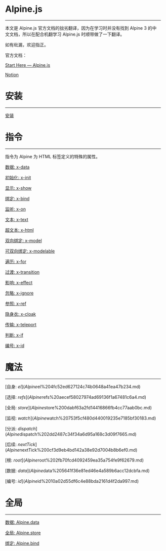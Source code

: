 # Alpine.js

---

本文是 Alpine.js 官方文档的拙劣翻译，因为在学习时并没有找到 Alpine 3 的中文文档，所以在配合机翻学习 Alpine.js 时顺带做了一下翻译。

如有纰漏，欢迎指正。

官方文档：

[Start Here — Alpine.js](https://alpinejs.dev/start-here)  

[Notion](https://yujianghan.notion.site/Alpine-js-ccd439e6d8b14b84922097172b53bf04)

# 安装

---

[安装](Alpine%20js%20ccd439e6d8b14b84922097172b53bf04/%E5%AE%89%E8%A3%85%20722568095e144c0d85da5506f186bb2d.md)

# 指令

---

指令为 Alpine 为 HTML 标签定义的特殊的属性。

[数据: x-data](Alpine%20js%20ccd439e6d8b14b84922097172b53bf04/%E6%95%B0%E6%8D%AE%20x-data%200ebab51629c943f68a0fd1f25e0c37d2.md)

[初始化: x-init](Alpine%20js%20ccd439e6d8b14b84922097172b53bf04/%E5%88%9D%E5%A7%8B%E5%8C%96%20x-init%20eb4378e7f44f4c99b1f3c3727f4d45d5.md)

[显示: x-show](Alpine%20js%20ccd439e6d8b14b84922097172b53bf04/%E6%98%BE%E7%A4%BA%20x-show%20852d0974df4e4fb7b0d812e6df8dc4ca.md)

[绑定: x-bind](Alpine%20js%20ccd439e6d8b14b84922097172b53bf04/%E7%BB%91%E5%AE%9A%20x-bind%206e9ad8b7f4ec46b4a6f70cd0a0a72f43.md)

[监听: x-on](Alpine%20js%20ccd439e6d8b14b84922097172b53bf04/%E7%9B%91%E5%90%AC%20x-on%20d53a0d61b4d644bca70247cf6d5e135f.md)

[文本: x-text](Alpine%20js%20ccd439e6d8b14b84922097172b53bf04/%E6%96%87%E6%9C%AC%20x-text%201aa819295953456a84319ecbfe26f8d7.md)

[超文本: x-html](Alpine%20js%20ccd439e6d8b14b84922097172b53bf04/%E8%B6%85%E6%96%87%E6%9C%AC%20x-html%2041adf05c1f2840f5869f2a656207fcd9.md)

[双向绑定: x-model](Alpine%20js%20ccd439e6d8b14b84922097172b53bf04/%E5%8F%8C%E5%90%91%E7%BB%91%E5%AE%9A%20x-model%209672f919b6cd45b1af0d4db9a3a2276f.md)

[可双向绑定: x-modelable](Alpine%20js%20ccd439e6d8b14b84922097172b53bf04/%E5%8F%AF%E5%8F%8C%E5%90%91%E7%BB%91%E5%AE%9A%20x-modelable%20fb959d59133c427aac4691c60bb1debf.md)

[遍历: x-for](Alpine%20js%20ccd439e6d8b14b84922097172b53bf04/%E9%81%8D%E5%8E%86%20x-for%20a0bf2dd9c90a4965a1b748d72811ca71.md)

[过渡: x-transition](Alpine%20js%20ccd439e6d8b14b84922097172b53bf04/%E8%BF%87%E6%B8%A1%20x-transition%200863fca2c49649a4bfffd43ee954042f.md)

[影响: x-effect](Alpine%20js%20ccd439e6d8b14b84922097172b53bf04/%E5%BD%B1%E5%93%8D%20x-effect%20f0e97d1a60f64099a0c8cd6592b6be08.md)

[忽略: x-ignore](Alpine%20js%20ccd439e6d8b14b84922097172b53bf04/%E5%BF%BD%E7%95%A5%20x-ignore%20e19b1841af234ecdbcc54f46484f8698.md)

[参照: x-ref](Alpine%20js%20ccd439e6d8b14b84922097172b53bf04/%E5%8F%82%E7%85%A7%20x-ref%200539997b5eed4f6ca9602ca76d684c1e.md)

[隐身衣: x-cloak](Alpine%20js%20ccd439e6d8b14b84922097172b53bf04/%E9%9A%90%E8%BA%AB%E8%A1%A3%20x-cloak%20936381c877684cef954226d064212828.md)

[传输: x-teleport](Alpine%20js%20ccd439e6d8b14b84922097172b53bf04/%E4%BC%A0%E8%BE%93%20x-teleport%209e43be43325c47dca78feb989b082e35.md)

[判断: x-if](Alpine%20js%20ccd439e6d8b14b84922097172b53bf04/%E5%88%A4%E6%96%AD%20x-if%20a77602c35bdc4d4596cb5b542b31c5df.md)

[编号: x-id](Alpine%20js%20ccd439e6d8b14b84922097172b53bf04/%E7%BC%96%E5%8F%B7%20x-id%205af9dd8f2a4d435685e544bb817cd9a9.md)

# 魔法

---

[自身: $el](Alpine%20js%20ccd439e6d8b14b84922097172b53bf04/%E8%87%AA%E8%BA%AB%20$el%204fc52ed627124c74b0648a41ea47b234.md)

[选择: $refs](Alpine%20js%20ccd439e6d8b14b84922097172b53bf04/%E9%80%89%E6%8B%A9%20$refs%20aecef58027974ad69136f1a67481c6a4.md)

[全局: $store](Alpine%20js%20ccd439e6d8b14b84922097172b53bf04/%E5%85%A8%E5%B1%80%20$store%200dabf63a2fd14416866fb4cc77aab0bc.md)

[监视: $watch](Alpine%20js%20ccd439e6d8b14b84922097172b53bf04/%E7%9B%91%E8%A7%86%20$watch%20753f5cf480d440019235e7185bf30183.md)

[分派: $dispatch](Alpine%20js%20ccd439e6d8b14b84922097172b53bf04/%E5%88%86%E6%B4%BE%20$dispatch%202dd2487c34f34a6d95a168c3d09f7665.md)

[后续: $nextTick](Alpine%20js%20ccd439e6d8b14b84922097172b53bf04/%E5%90%8E%E7%BB%AD%20$nextTick%200cf3d9eb4bd142a38e92d7004b8b6ef0.md)

[根: $root](Alpine%20js%20ccd439e6d8b14b84922097172b53bf04/%E6%A0%B9%20$root%202fb70fcd4092459ea35a754fe9f62679.md)

[数据: $data](Alpine%20js%20ccd439e6d8b14b84922097172b53bf04/%E6%95%B0%E6%8D%AE%20$data%205641f36e81ed46e4a589b6acc12dcbfa.md)

[编号: $id](Alpine%20js%20ccd439e6d8b14b84922097172b53bf04/%E7%BC%96%E5%8F%B7%20$id%2010a02d55df6c4e88bda2161d4f2da997.md)

# 全局

---

[数据: Alpine.data](Alpine%20js%20ccd439e6d8b14b84922097172b53bf04/%E6%95%B0%E6%8D%AE%20Alpine%20data%20465da3509c054afb878dade2d27617da.md)

[全局: Alpine.store](Alpine%20js%20ccd439e6d8b14b84922097172b53bf04/%E5%85%A8%E5%B1%80%20Alpine%20store%208123650a52814de78e792cb46424dc0a.md)

[绑定: Alpine.bind](Alpine%20js%20ccd439e6d8b14b84922097172b53bf04/%E7%BB%91%E5%AE%9A%20Alpine%20bind%20dc4513e362414105bea19f878cb0d9d5.md)
